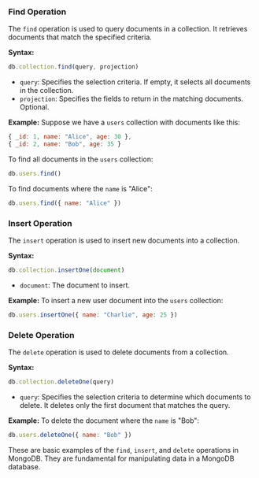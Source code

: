 ### Find Operation

The `find` operation is used to query documents in a collection. It retrieves documents that match the specified criteria.

**Syntax:**
```javascript
db.collection.find(query, projection)
```

- `query`: Specifies the selection criteria. If empty, it selects all documents in the collection.
- `projection`: Specifies the fields to return in the matching documents. Optional.

**Example:**
Suppose we have a `users` collection with documents like this:
```javascript
{ _id: 1, name: "Alice", age: 30 },
{ _id: 2, name: "Bob", age: 35 }
```

To find all documents in the `users` collection:
```javascript
db.users.find()
```

To find documents where the `name` is "Alice":
```javascript
db.users.find({ name: "Alice" })
```

### Insert Operation

The `insert` operation is used to insert new documents into a collection.

**Syntax:**
```javascript
db.collection.insertOne(document)
```

- `document`: The document to insert.

**Example:**
To insert a new user document into the `users` collection:
```javascript
db.users.insertOne({ name: "Charlie", age: 25 })
```

### Delete Operation

The `delete` operation is used to delete documents from a collection.

**Syntax:**
```javascript
db.collection.deleteOne(query)
```

- `query`: Specifies the selection criteria to determine which documents to delete. It deletes only the first document that matches the query.

**Example:**
To delete the document where the `name` is "Bob":
```javascript
db.users.deleteOne({ name: "Bob" })
```

These are basic examples of the `find`, `insert`, and `delete` operations in MongoDB. They are fundamental for manipulating data in a MongoDB database.